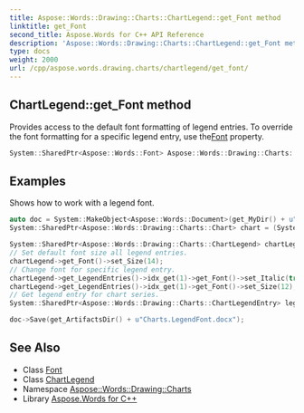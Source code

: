 ```yaml
---
title: Aspose::Words::Drawing::Charts::ChartLegend::get_Font method
linktitle: get_Font
second_title: Aspose.Words for C++ API Reference
description: 'Aspose::Words::Drawing::Charts::ChartLegend::get_Font method. Provides access to the default font formatting of legend entries. To override the font formatting for a specific legend entry, use theFont property in C++.'
type: docs
weight: 2000
url: /cpp/aspose.words.drawing.charts/chartlegend/get_font/
---
```

## ChartLegend::get_Font method


Provides access to the default font formatting of legend entries. To override the font formatting for a specific legend entry, use the[Font](../../chartlegendentry/get_font/) property.

```cpp
System::SharedPtr<Aspose::Words::Font> Aspose::Words::Drawing::Charts::ChartLegend::get_Font()
```


## Examples



Shows how to work with a legend font. 
```cpp
auto doc = System::MakeObject<Aspose::Words::Document>(get_MyDir() + u"Reporting engine template - Chart series.docx");
System::SharedPtr<Aspose::Words::Drawing::Charts::Chart> chart = (System::ExplicitCast<Aspose::Words::Drawing::Shape>(doc->GetChild(Aspose::Words::NodeType::Shape, 0, true)))->get_Chart();

System::SharedPtr<Aspose::Words::Drawing::Charts::ChartLegend> chartLegend = chart->get_Legend();
// Set default font size all legend entries.
chartLegend->get_Font()->set_Size(14);
// Change font for specific legend entry.
chartLegend->get_LegendEntries()->idx_get(1)->get_Font()->set_Italic(true);
chartLegend->get_LegendEntries()->idx_get(1)->get_Font()->set_Size(12);
// Get legend entry for chart series.
System::SharedPtr<Aspose::Words::Drawing::Charts::ChartLegendEntry> legendEntry = chart->get_Series()->idx_get(0)->get_LegendEntry();

doc->Save(get_ArtifactsDir() + u"Charts.LegendFont.docx");
```

## See Also

* Class [Font](../../../aspose.words/font/)
* Class [ChartLegend](../)
* Namespace [Aspose::Words::Drawing::Charts](../../)
* Library [Aspose.Words for C++](../../../)
